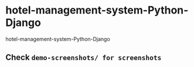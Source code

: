 # hotel-management-system-Python-Django
hotel-management-system-Python-Django

## Check `demo-screenshots/ for screenshots `

